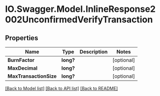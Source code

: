 # IO.Swagger.Model.InlineResponse2002UnconfirmedVerifyTransaction
## Properties

Name | Type | Description | Notes
------------ | ------------- | ------------- | -------------
**BurnFactor** | **long?** |  | [optional] 
**MaxDecimal** | **long?** |  | [optional] 
**MaxTransactionSize** | **long?** |  | [optional] 

[[Back to Model list]](../README.md#documentation-for-models) [[Back to API list]](../README.md#documentation-for-api-endpoints) [[Back to README]](../README.md)

